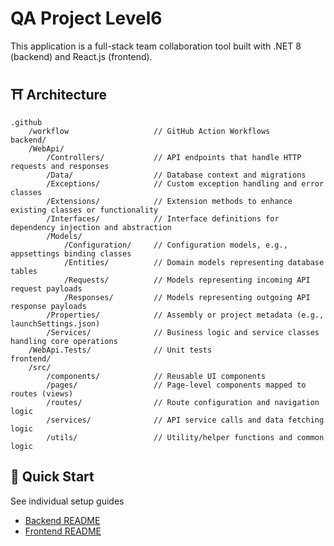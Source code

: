 # QA Project Level6

This application is a full-stack team collaboration tool built with .NET 8 (backend) and React.js (frontend).

## ⛩️ Architecture
```
.github
    /workflow                   // GitHub Action Workflows
backend/
    /WebApi/                    
        /Controllers/           // API endpoints that handle HTTP requests and responses
        /Data/                  // Database context and migrations
        /Exceptions/            // Custom exception handling and error classes
        /Extensions/            // Extension methods to enhance existing classes or functionality
        /Interfaces/            // Interface definitions for dependency injection and abstraction
        /Models/
            /Configuration/     // Configuration models, e.g., appsettings binding classes
            /Entities/          // Domain models representing database tables
            /Requests/          // Models representing incoming API request payloads
            /Responses/         // Models representing outgoing API response payloads
        /Properties/            // Assembly or project metadata (e.g., launchSettings.json)
        /Services/              // Business logic and service classes handling core operations
    /WebApi.Tests/              // Unit tests
frontend/
    /src/
        /components/            // Reusable UI components
        /pages/                 // Page-level components mapped to routes (views)
        /routes/                // Route configuration and navigation logic
        /services/              // API service calls and data fetching logic
        /utils/                 // Utility/helper functions and common logic
```

## 🚀 Quick Start

See individual setup guides
- [Backend README](./backend/README.md)
- [Frontend README](./frontend/README.md)
